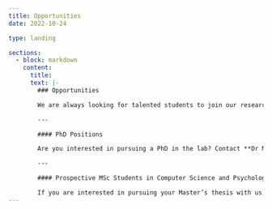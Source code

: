 ```yaml
---
title: Opportunities
date: 2022-10-24

type: landing

sections:
  - block: markdown
    content:
      title:
      text: |-
        ### Opportunities

        We are always looking for talented students to join our research group. Send us your CV using the [Contact Page](/contact) if you're interested in exploring potential opportunities, whether for a voluntary position, an internship or a part-time research assistantship. 

        ---

        #### PhD Positions

        Are you interested in pursuing a PhD in the lab? Contact **Dr Max Di Luca** for more information or fill in the form using the [Contact Page](/contact).

        ---

        #### Prospective MSc Students in Computer Science and Psychology

        If you are interested in pursuing your Master’s thesis with us, and learning more about virtual reality, drop us a message using the [Contact Page](/contact)
---
```


